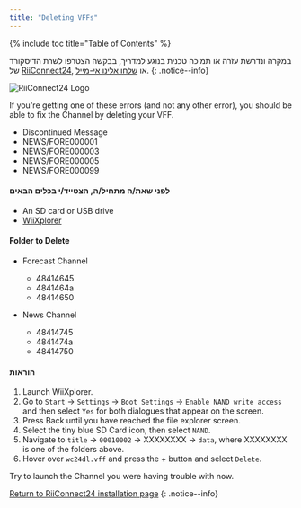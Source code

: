 ```yaml
---
title: "Deleting VFFs"
---
```


{% include toc title="Table of Contents" %}

במקרה ונדרשת עזרה או תמיכה טכנית בנוגע למדריך, בבקשה הצטרפו לשרת הדיסקורד של [ RiiConnect24](https://discord.gg/b4Y7jfD), או [שלחו אלינו אי-מייל](mailto:support@riiconnect24.net).
{: .notice--info}

![RiiConnect24 Logo](/images/WiiRC24Logo.jpg)

If you're getting one of these errors (and not any other error), you should be able to fix the Channel by deleting your VFF.

+ Discontinued Message
+ NEWS/FORE000001
+ NEWS/FORE000003
+ NEWS/FORE000005
+ NEWS/FORE000099

#### לפני שאת/ה מתחיל/ה, הצטייד/י בכלים הבאים
* An SD card or USB drive
* [WiiXplorer](https://sourceforge.net/projects/wiixplorer/files/latest/download)

#### Folder to Delete

+ Forecast Channel
  + 48414645
  + 4841464a
  + 48414650

+ News Channel
  + 48414745
  + 4841474a
  + 48414750

#### הוראות

1. Launch WiiXplorer.
2. Go to `Start` -> `Settings` -> `Boot Settings` -> `Enable NAND write access` and then select `Yes` for both dialogues that appear on the screen.
3. Press Back until you have reached the file explorer screen.
4. Select the tiny blue SD Card icon, then select `NAND`.
5. Navigate to `title` -> `00010002` -> XXXXXXXX -> `data`, where XXXXXXXX is one of the folders above.
6. Hover over `wc24dl.vff` and press the + button and select `Delete`.

Try to launch the Channel you were having trouble with now.

[Return to RiiConnect24 installation page](riiconnect24)
{: .notice--info}
